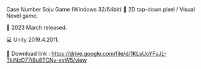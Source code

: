 Case Number Soju Game (Windows 32/64bit)
📝 2D top-down pixel / Visual Novel game.

📆 2023 March released.

💻 Unity 2019.4.20f1.

💾 Download link : https://drive.google.com/file/d/1KLsUoYFsJL-TkiNzD77i9u8TCNv-vvW5/view
